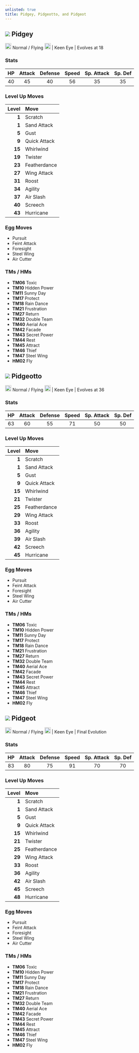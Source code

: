 ```yaml
---
unlisted: true
title: Pidgey, Pidgeotto, and Pidgeot
---
```

## ![](https://serebii.net/emerald/pokemon/016.png) Pidgey
<img src="https://archives.bulbagarden.net/media/upload/thumb/9/95/Normal_icon_SwSh.png/64px-Normal_icon_SwSh.png" width="20px" height="20px">  Normal / Flying <img src="https://archives.bulbagarden.net/media/upload/thumb/b/b5/Flying_icon_SwSh.png/64px-Flying_icon_SwSh.png" width="20px" height="20px"> | Keen Eye | Evolves at 18

### Stats

| HP | Attack | Defense | Speed | Sp. Attack | Sp. Def |
|:---:|:---:|:---:|:---:|:---:|:---:|
| 40 | 45 | 40 | 56 | 35 | 35 |

### Level Up Moves

| Level | Move |
|---:|:---|
| **1** | Scratch |
| **1** | Sand Attack |
| **5** | Gust |
| **9** | Quick Attack |
| **15** | Whirlwind |
| **19** | Twister |
| **23** | Featherdance |
| **27** | Wing Attack |
| **31** | Roost |
| **34** | Agility |
| **37** | Air Slash |
| **40** | Screech |
| **43** | Hurricane |

### Egg Moves
 - Pursuit
 - Feint Attack
 - Foresight
 - Steel Wing
 - Air Cutter

### TMs / HMs
 - **TM06** Toxic
 - **TM10** Hidden Power
 - **TM11** Sunny Day
 - **TM17** Protect
 - **TM18** Rain Dance
 - **TM21** Frustration
 - **TM27** Return
 - **TM32** Double Team
 - **TM40** Aerial Ace
 - **TM42** Facade
 - **TM43** Secret Power
 - **TM44** Rest
 - **TM45** Attract
 - **TM46** Thief
 - **TM47** Steel Wing
 - **HM02** Fly

## ![](https://serebii.net/emerald/pokemon/017.png) Pidgeotto
<img src="https://archives.bulbagarden.net/media/upload/thumb/9/95/Normal_icon_SwSh.png/64px-Normal_icon_SwSh.png" width="20px" height="20px">  Normal / Flying <img src="https://archives.bulbagarden.net/media/upload/thumb/b/b5/Flying_icon_SwSh.png/64px-Flying_icon_SwSh.png" width="20px" height="20px"> | Keen Eye | Evolves at 36

### Stats

| HP | Attack | Defense | Speed | Sp. Attack | Sp. Def |
|:---:|:---:|:---:|:---:|:---:|:---:|
| 63 | 60 | 55 | 71 | 50 | 50 |

### Level Up Moves

| Level | Move |
|---:|:---|
| **1** | Scratch |
| **1** | Sand Attack |
| **5** | Gust |
| **9** | Quick Attack |
| **15** | Whirlwind |
| **21** | Twister |
| **25** | Featherdance |
| **29** | Wing Attack |
| **33** | Roost |
| **36** | Agility |
| **39** | Air Slash |
| **42** | Screech |
| **45** | Hurricane |

### Egg Moves
 - Pursuit
 - Feint Attack
 - Foresight
 - Steel Wing
 - Air Cutter

### TMs / HMs
 - **TM06** Toxic
 - **TM10** Hidden Power
 - **TM11** Sunny Day
 - **TM17** Protect
 - **TM18** Rain Dance
 - **TM21** Frustration
 - **TM27** Return
 - **TM32** Double Team
 - **TM40** Aerial Ace
 - **TM42** Facade
 - **TM43** Secret Power
 - **TM44** Rest
 - **TM45** Attract
 - **TM46** Thief
 - **TM47** Steel Wing
 - **HM02** Fly

## ![](https://serebii.net/emerald/pokemon/018.png) Pidgeot
<img src="https://archives.bulbagarden.net/media/upload/thumb/9/95/Normal_icon_SwSh.png/64px-Normal_icon_SwSh.png" width="20px" height="20px">  Normal / Flying <img src="https://archives.bulbagarden.net/media/upload/thumb/b/b5/Flying_icon_SwSh.png/64px-Flying_icon_SwSh.png" width="20px" height="20px"> | Keen Eye | Final Evolution

### Stats

| HP | Attack | Defense | Speed | Sp. Attack | Sp. Def |
|:---:|:---:|:---:|:---:|:---:|:---:|
| 83 | 80 | 75 | 91 | 70 | 70 |

### Level Up Moves

| Level | Move |
|---:|:---|
| **1** | Scratch |
| **1** | Sand Attack |
| **5** | Gust |
| **9** | Quick Attack |
| **15** | Whirlwind |
| **21** | Twister |
| **25** | Featherdance |
| **29** | Wing Attack |
| **33** | Roost |
| **36** | Agility |
| **42** | Air Slash |
| **45** | Screech |
| **48** | Hurricane |

### Egg Moves
 - Pursuit
 - Feint Attack
 - Foresight
 - Steel Wing
 - Air Cutter

### TMs / HMs
 - **TM06** Toxic
 - **TM10** Hidden Power
 - **TM11** Sunny Day
 - **TM17** Protect
 - **TM18** Rain Dance
 - **TM21** Frustration
 - **TM27** Return
 - **TM32** Double Team
 - **TM40** Aerial Ace
 - **TM42** Facade
 - **TM43** Secret Power
 - **TM44** Rest
 - **TM45** Attract
 - **TM46** Thief
 - **TM47** Steel Wing
 - **HM02** Fly
